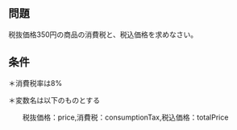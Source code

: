 ## 問題
税抜価格350円の商品の消費税と、税込価格を求めなさい。

## 条件
＊消費税率は8%

＊変数名は以下のものとする

　　税抜価格：price,消費税：consumptionTax,税込価格：totalPrice
